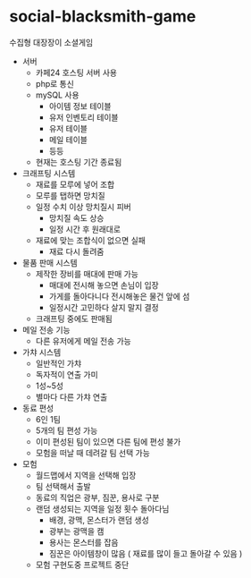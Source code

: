 # social-blacksmith-game
수집형 대장장이 소셜게임

- 서버
  - 카페24 호스팅 서버 사용
  - php로 통신
  - mySQL 사용
    - 아이템 정보 테이블
    - 유저 인벤토리 테이블
    - 유저 테이블
    - 메일 테이블
    - 등등
  - 현재는 호스팅 기간 종료됨
- 크래프팅 시스템
  - 재료를 모루에 넣어 조합
  - 모루를 탭하면 망치질
  - 일정 수치 이상 망치질시 피버
    - 망치질 속도 상승
    - 일정 시간 후 원래대로
  - 재료에 맞는 조합식이 없으면 실패
    - 재료 다시 돌려줌
- 물품 판매 시스템
  - 제작한 장비를 매대에 판매 가능
    - 매대에 전시해 놓으면 손님이 입장
    - 가게를 돌아다니다 전시해놓은 물건 앞에 섬
    - 일정시간 고민하다 살지 말지 결정
  - 크래프팅 중에도 판매됨
- 메일 전송 기능
  - 다른 유저에게 메일 전송 가능
- 가챠 시스템
  - 일반적인 가챠
  - 독자적이 연출 가미
  - 1성~5성
  - 별마다 다른 가챠 연출
- 동료 편성
  - 6인 1팀
  - 5개의 팀 편성 가능
  - 이미 편성된 팀이 있으면 다른 팀에 편성 불가
  - 모험을 떠날 때 데려갈 팀 선택 가능
- 모험
  - 월드맵에서 지역을 선택해 입장
  - 팀 선택해서 출발
  - 동료의 직업은 광부, 짐꾼, 용사로 구분
  - 랜덤 생성되는 지역을 일정 횟수 돌아다님
    - 배경, 광맥, 몬스터가 랜덤 생성
    - 광부는 광맥을 캠
    - 용사는 몬스터를 잡음
    - 짐꾼은 아이템창이 많음 ( 재료를 많이 들고 돌아갈 수 있음 )
  - 모험 구현도중 프로젝트 중단
  
